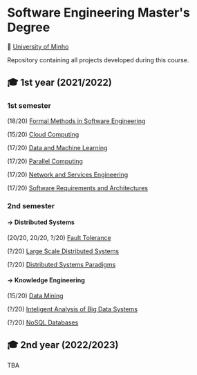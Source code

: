# Software Engineering Master's Degree
📍 [University of Minho](https://www.uminho.pt/EN)

Repository containing all projects developed during this course.

## 🎓 1st year (2021/2022)

### 1st semester
(18/20) [Formal Methods in Software Engineering](https://github.com/rita-peixoto/MEI-UMinho/tree/main/1st/MFES)

(15/20) [Cloud Computing](https://github.com/rita-peixoto/MEI-UMinho/tree/main/1st/ASCN)

(17/20) [Data and Machine Learning](https://github.com/rita-peixoto/MEI-UMinho/tree/main/1st/DAA)

(17/20) [Parallel Computing](https://github.com/rita-peixoto/MEI-UMinho/tree/main/1st/CP)

(17/20) [Network and Services Engineering](https://github.com/rita-peixoto/MEI-UMinho/tree/main/1st/ESR)

(17/20) [Software Requirements and Architectures](https://github.com/rita-peixoto/MEI-UMinho/tree/main/1st/RAS)


### 2nd semester

#### → Distributed Systems

(20/20, 20/20, ?/20) [Fault Tolerance]()

(?/20) [Large Scale Distributed Systems](https://github.com/rita-peixoto/MEI-UMinho/tree/main/2nd/SDGE-PSD)

(?/20) [Distributed Systems Paradigms](https://github.com/rita-peixoto/MEI-UMinho/tree/main/2nd/SDGE-PSD)

#### → Knowledge Engineering

(15/20) [Data Mining]()

(?/20) [Inteligent Analysis of Big Data Systems]()

(?/20) [NoSQL Databases]()

## 🎓 2nd year (2022/2023)

TBA
